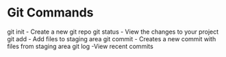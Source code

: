 # Git Commands

git init - Create a new git repo
git status - View the changes to your project
git add - Add files to staging area
git commit - Creates a new commit with files from staging area
git log -View recent commits